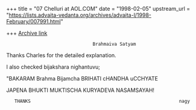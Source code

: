 +++
title = "07 Chelluri at AOL.COM"
date = "1998-02-05"
upstream_url = "https://lists.advaita-vedanta.org/archives/advaita-l/1998-February/007991.html"

+++
[Archive link](https://lists.advaita-vedanta.org/archives/advaita-l/1998-February/007991.html)

                                    Brahmaiva Satyam

Thanks Charles for the detailed explanation.

I also checked bijakshara nighantuvu;

 "BAKARAM Brahma Bijamcha BRIHATI cHANDHA uCCHYATE

JAPENA BHUKTI  MUKTISCHA KURYADEVA NASAMSAYAH!


       THANKS                                                       nagy

